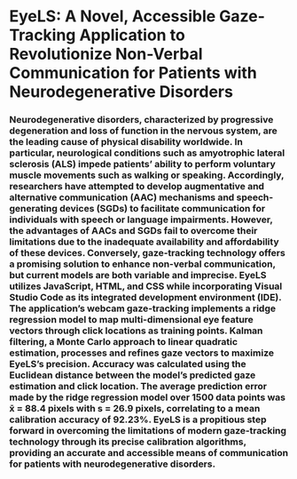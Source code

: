 # EyeLS: A Novel, Accessible Gaze-Tracking Application to Revolutionize Non-Verbal Communication for Patients with Neurodegenerative Disorders

### Neurodegenerative disorders, characterized by progressive degeneration and loss of function in the nervous system, are the leading cause of physical disability worldwide. In particular, neurological conditions such as amyotrophic lateral sclerosis (ALS) impede patients’ ability to perform voluntary muscle movements such as walking or speaking. Accordingly, researchers have attempted to develop augmentative and alternative communication (AAC) mechanisms and speech-generating devices (SGDs) to facilitate communication for individuals with speech or language impairments. However, the advantages of AACs and SGDs fail to overcome their limitations due to the inadequate availability and affordability of these devices. Conversely, gaze-tracking technology offers a promising solution to enhance non-verbal communication, but current models are both variable and imprecise. EyeLS utilizes JavaScript, HTML, and CSS while incorporating Visual Studio Code as its integrated development environment (IDE). The application’s webcam gaze-tracking implements a ridge regression model to map multi-dimensional eye feature vectors through click locations as training points. Kalman filtering, a Monte Carlo approach to linear quadratic estimation, processes and refines gaze vectors to maximize EyeLS’s precision. Accuracy was calculated using the Euclidean distance between the model’s predicted gaze estimation and click location. The average prediction error made by the ridge regression model over 1500 data points was x̄ = 88.4 pixels with s = 26.9 pixels, correlating to a mean calibration accuracy of 92.23%. EyeLS is a propitious step forward in overcoming the limitations of modern gaze-tracking technology through its precise calibration algorithms, providing an accurate and accessible means of communication for patients with neurodegenerative disorders.
